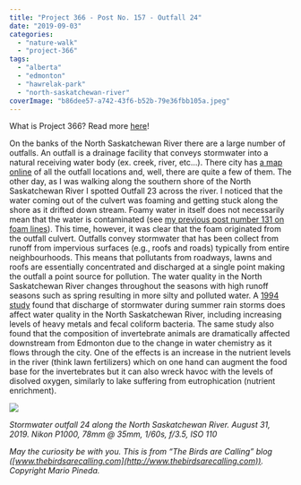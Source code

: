 ```yaml
---
title: "Project 366 - Post No. 157 - Outfall 24"
date: "2019-09-03"
categories: 
  - "nature-walk"
  - "project-366"
tags: 
  - "alberta"
  - "edmonton"
  - "hawrelak-park"
  - "north-saskatchewan-river"
coverImage: "b86dee57-a742-43f6-b52b-79e36fbb105a.jpeg"
---
```


What is Project 366? Read more [here](https://thebirdsarecalling.com/2019/03/29/project-366/)!

On the banks of the North Saskatchewan River there are a large number of outfalls. An outfall is a drainage facility that conveys stormwater into a natural receiving water body (ex. creek, river, etc...). There city has [a map online](https://data.edmonton.ca/widgets/uw7v-usy5) of all the outfall locations and, well, there are quite a few of them. The other day, as I was walking along the southern shore of the North Saskatchewan River I spotted Outfall 23 across the river. I noticed that the water coming out of the culvert was foaming and getting stuck along the shore as it drifted down stream. Foamy water in itself does not necessarily mean that the water is contaminated (see [my previous post number 131 on foam lines](http://thebirdsarecalling.com/2019/08/06/project-366-post-no-131-foam-lines/)). This time, however, it was clear that the foam originated from the outfall culvert. Outfalls convey stormwater that has been collect from runoff from impervious surfaces (e.g., roofs and roads) typically from entire neighbourhoods. This means that pollutants from roadways, lawns and roofs are essentially concentrated and discharged at a single point making the outfall a point source for pollution. The water quality in the North Saskatchewan River changes throughout the seasons with high runoff seasons such as spring resulting in more silty and polluted water. A [1994 study](https://open.alberta.ca/dataset/6c4889f1-7672-4953-9f37-fb5ccff6301d/resource/0934abf5-0992-41b0-8008-868e72f5e053/download/8135.pdf) found that discharge of stormwater during summer rain storms does affect water quality in the North Saskatchewan River, including increasing levels of heavy metals and fecal coliform bacteria. The same study also found that the composition of invertebrate animals are dramatically affected downstream from Edmonton due to the change in water chemistry as it flows through the city. One of the effects is an increase in the nutrient levels in the river (think lawn fertilizers) which on one hand can augment the food base for the invertebrates but it can also wreck havoc with the levels of disolved oxygen, similarly to lake suffering from eutrophication (nutrient enrichment).

![](https://thebirdsarecallingandimustgo.files.wordpress.com/2019/09/b86dee57-a742-43f6-b52b-79e36fbb105a.jpeg?w=1024)

_Stormwater outfall 24 along the North Saskatchewan River. August 31, 2019. Nikon P1000, 78mm @ 35mm, 1/60s, f/3.5, ISO 110_

_May the curiosity be with you. This is from “The Birds are Calling” blog ([www.thebirdsarecalling.com](http://www.thebirdsarecalling.com)). Copyright Mario Pineda._
